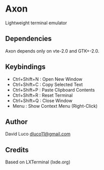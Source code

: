 Axon
====

Lightweight terminal emulator

Dependencies
------------

Axon depends only on vte-2.0 and GTK+-2.0.

Keybindings
-----------

- Ctrl+Shift+N : Open New Window
- Ctrl+Shift+C : Copy Selected Text
- Ctrl+Shift+P : Paste Clipboard Contents
- Ctrl+Shift+R : Reset Terminal
- Ctrl+Shift+Q : Close Window
- Menu : Show Context Menu (Right-Click)

Author
------

David Luco <dluco11@gmail.com>

Credits
-------

Based on LXTerminal (lxde.org)
